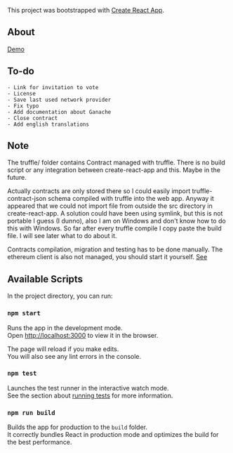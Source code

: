 This project was bootstrapped with [Create React App](https://github.com/facebookincubator/create-react-app).

## About
[Demo](https://semako-kouye.github.io/didoob)

## To-do
    - Link for invitation to vote
    - License
    - Save last used network provider
    - Fix typo
    - Add documentation about Ganache
    - Close contract
    - Add english translations

## Note

The truffle/ folder contains Contract managed with truffle. There is no build script or any integration between create-react-app and this.
Maybe in the future. 

Actually contracts are only stored there so I could easily import truffle-contract-json schema compiled with truffle into the web app.
Anyway it appeared that we could not import file from outside the src directory in create-react-app. A solution could have been using symlink, but this is not portable I guess (I dunno), also I am on Windows and don't know how to do this with Windows. So far after every truffle compile I copy paste the build file. I will see later what to do about it.

Contracts compilation, migration and testing has to be done manually. 
The ethereum client is also not managed, you should start it yourself. [See](http://truffleframework.com/docs/getting_started/client)

## Available Scripts

In the project directory, you can run:

### `npm start`

Runs the app in the development mode.<br>
Open [http://localhost:3000](http://localhost:3000) to view it in the browser.

The page will reload if you make edits.<br>
You will also see any lint errors in the console.

### `npm test`

Launches the test runner in the interactive watch mode.<br>
See the section about [running tests](#running-tests) for more information.

### `npm run build`

Builds the app for production to the `build` folder.<br>
It correctly bundles React in production mode and optimizes the build for the best performance.